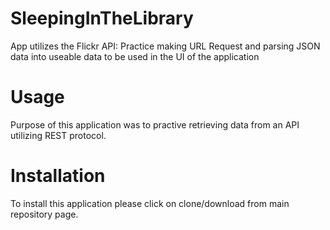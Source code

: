 # SleepingInTheLibrary
App utilizes the Flickr API: Practice making URL Request and parsing JSON data into useable data to be used in the UI of the application

# **Usage**
Purpose of this application was to practive retrieving data from an API utilizing REST protocol.

# **Installation**
To install this application please click on clone/download from main repository page.
